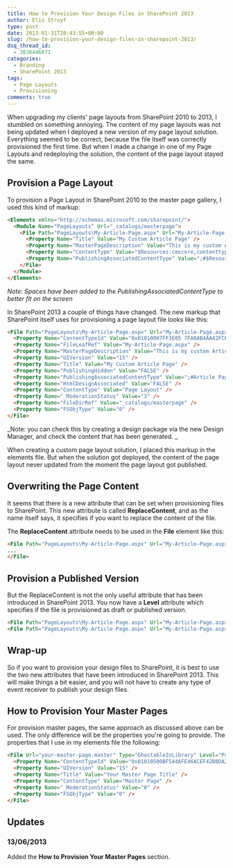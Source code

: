 ```yaml
---
title: How to Provision Your Design Files in SharePoint 2013
author: Elio Struyf
type: post
date: 2013-01-31T20:43:55+00:00
slug: /how-to-provision-your-design-files-in-sharepoint-2013/
dsq_thread_id:
  - 3836446071
categories:
  - Branding
  - SharePoint 2013
tags:
  - Page Layouts
  - Provisioning
comments: true
---
```


When upgrading my clients' page layouts from SharePoint 2010 to 2013, I stumbled on something annoying. The content of my page layouts was not being updated when I deployed a new version of my page layout solution. Everything seemed to be correct, because the file itself was correctly provisioned the first time. But when I made a change in one of my Page Layouts and redeploying the solution, the content of the page layout stayed the same.

## Provision a Page Layout

To provision a Page Layout in SharePoint 2010 to the master page gallery, I used this kind of markup:

```html
<Elements xmlns="http://schemas.microsoft.com/sharepoint/">
  <Module Name="PageLayouts" Url="_catalogs/masterpage">
    <File Path="PageLayouts\My-Article-Page.aspx" Url="My-Article-Page.aspx" Type="GhostableInLibrary">
      <Property Name="Title" Value="My Custom Article Page" />
      <Property Name="MasterPageDescription" Value="This is my custom Article page for SharePoint 2010" />
      <Property Name="ContentType" Value="$Resources:cmscore,contenttype_pagelayout_name;" />
      <Property Name="PublishingAssociatedContentType" Value=";#$Resources:cmscore,contenttype_articlepage_name;; #0x010100C568DB52D9D0A14D9B2FDCC96666E9F2007948130EC3DB064584E219954237AF3900242457EFB8B24247815D688C526CD44D;#" />
    </File>  
  </Module>
</Elements>
```

_Note: Spaces have been added to the PublishingAssociatedContentType to better fit on the screen_

In SharePoint 2013 a couple of things have changed. The new markup that SharePoint itself uses for provisioning a page layout file looks like this:

```html
<File Path="PageLayouts\My-Article-Page.aspx" Url="My-Article-Page.aspx" Type="GhostableInLibrary" Level="Draft">
  <Property Name="ContentTypeId" Value="0x01010007FF3E05 7FA8AB4AA42FCB67B453FFC100 E214EEE741181F4E9F7ACC43278EE811003A22BFC19B81124C923710F952434E5E" />
  <Property Name="FileLeafRef" Value="My-Article-Page.aspx" />
  <Property Name="MasterPageDescription" Value="This is my custom Article page for SharePoint 2010" />
  <Property Name="UIVersion" Value="15" />
  <Property Name="Title" Value="My Custom Article Page" />
  <Property Name="PublishingHidden" Value="FALSE" />
  <Property Name="PublishingAssociatedContentType" Value=";#Article Page;#0x010100C568DB52D9D0A14D9B2FDCC96666E9F2007948130EC3DB064584E219954237AF3900242457EFB8B24247815D688C526CD44D;#" />
  <Property Name="HtmlDesignAssociated" Value="FALSE" />
  <Property Name="ContentType" Value="Page Layout" />
  <Property Name="_ModerationStatus" Value="3" />
  <Property Name="FileDirRef" Value="_catalogs/masterpage" />
  <Property Name="FSObjType" Value="0" />
</File>
```

_Note: you can check this by creating a design package via the new Design Manager, and check the content that has been generated.
_

When creating a custom page layout solution, I placed this markup in the elements file. But when the solution got deployed, the content of the page layout never updated from the moment the page layout got published.

## Overwriting the Page Content

It seems that there is a new attribute that can be set when provisioning files to SharePoint. This new attribute is called **ReplaceContent**, and as the name itself says, it specifies if you want to replace the content of the file.

The **ReplaceContent** attribute needs to be used in the **File** element like this:

```html
<File Path="PageLayouts\My-Article-Page.aspx" Url="My-Article-Page.aspx" Type="GhostableInLibrary" Level="Draft" ReplaceContent="true">
...
</File>
```


## Provision a Published Version

But the ReplaceContent is not the only useful attribute that has been introduced in SharePoint 2013. You now have a **Level** attribute which specifies if the file is provisioned as draft or published version.

```html
<File Path="PageLayouts\My-Article-Page.aspx" Url="My-Article-Page.aspx" Type="GhostableInLibrary" Level="Draft">
<File Path="PageLayouts\My-Article-Page.aspx" Url="My-Article-Page.aspx" Type="GhostableInLibrary" Level="Published">
```


## Wrap-up

So if you want to provision your design files to SharePoint, it is best to use the two new attributes that have been introduced in SharePoint 2013. This will make things a bit easier, and you will not have to create any type of event receiver to publish your design files.

## How to Provision Your Master Pages

For provision master pages, the same approach as discussed above can be used. The only difference will be the properties you're going to provide. The properties that I use in my elements file the following:

```html
<File Url="your-master-page.master" Type="GhostableInLibrary" Level="Published" ReplaceContent="true">
  <Property Name="ContentTypeId" Value="0x01010500BF544AFE46ACEF42B8DA22C9CE89526E" />
  <Property Name="UIVersion" Value="15" />
  <Property Name="Title" Value="Your Master Page Title" />
  <Property Name="ContentType" Value="Master Page" />
  <Property Name="_ModerationStatus" Value="0" />
  <Property Name="FSObjType" Value="0" />
</File>
```


## Updates

### 13/06/2013

Added the **How to Provision Your Master Pages** section.